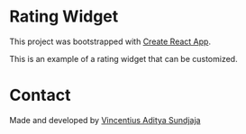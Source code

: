 # Rating Widget

This project was bootstrapped with [Create React App](https://github.com/facebook/create-react-app).

This is an example of a rating widget that can be customized.

# Contact

Made and developed by [Vincentius Aditya Sundjaja](https://vincentiusadityas.dev/)